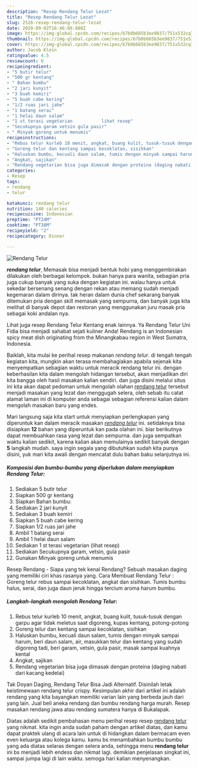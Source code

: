 ```yaml
---
description: "Resep Rendang Telur Lezat"
title: "Resep Rendang Telur Lezat"
slug: 2526-resep-rendang-telur-lezat
date: 2020-09-02T16:46:09.608Z
image: https://img-global.cpcdn.com/recipes/b7b0b665b3ee9837/751x532cq70/rendang-telur-foto-resep-utama.jpg
thumbnail: https://img-global.cpcdn.com/recipes/b7b0b665b3ee9837/751x532cq70/rendang-telur-foto-resep-utama.jpg
cover: https://img-global.cpcdn.com/recipes/b7b0b665b3ee9837/751x532cq70/rendang-telur-foto-resep-utama.jpg
author: Jacob Klein
ratingvalue: 4.5
reviewcount: 6
recipeingredient:
- "5 butir telur"
- "500 gr kentang"
- " Bahan bumbu"
- "2 jari kunyit"
- "3 buah kemiri"
- "5 buah cabe kering"
- "1/2 ruas jari jahe"
- "1 batang serai"
- "1 helai daun salam"
- "1 st terasi vegetarian           lihat resep"
- "Secukupnya garam vetsin gula pasir"
- " Minyak goreng untuk menumis"
recipeinstructions:
- "Rebus telur kurleb 10 menit, angkat, buang kulit, tusuk-tusuk dengan garpu agar tidak meletus saat digoreng, kupas kentang, potong-potong"
- "Goreng telur dan kentang sampai kecoklatan, sisihkan"
- "Haluskan bumbu, kecuali daun salam, tumis dengan minyak sampai harum, beri daun salam, air, masukkan telur dan kentang yang sudah digoreng tadi, beri garam, vetsin, gula pasir, masak sampai kuahnya kental"
- "Angkat, sajikan"
- "Rendang vegetarian bisa juga dimasak dengan proteina (daging nabati dari kacang kedelai)"
categories:
- Resep
tags:
- rendang
- telur

katakunci: rendang telur 
nutrition: 140 calories
recipecuisine: Indonesian
preptime: "PT24M"
cooktime: "PT38M"
recipeyield: "2"
recipecategory: Dinner

---
```



![Rendang Telur](https://img-global.cpcdn.com/recipes/b7b0b665b3ee9837/751x532cq70/rendang-telur-foto-resep-utama.jpg)

<b><i>rendang telur</i></b>, Memasak bisa menjadi bentuk hobi yang menggembirakan dilakukan oleh berbagai kelompok. bukan hanya para wanita, sebagian pria juga cukup banyak yang suka dengan kegiatan ini. walau hanya untuk sekedar bersenang senang dengan rekan atau memang sudah menjadi kegemaran dalam dirinya. tak heran dalam dunia chef sekarang banyak ditemukan pria dengan skill memasak yang sempurna, dan banyak juga kita melihat di banyak depot dan restoran yang menggunakan juru masak pria sebagai koki andalan nya.

Lihat juga resep Rendang Telur Kentang enak lainnya. Ya Rendang Telur Uni Fidia bisa menjadi sahabat sejati kuliner Anda! Rendang is an Indonesian spicy meat dish originating from the Minangkabau region in West Sumatra, Indonesia.

Baiklah, kita mulai ke perihal resep makanan <i>rendang telur</i>. di tengah tengah kegiatan kita, mungkin akan terasa membahagiakan apabila sejenak kita menyempatkan sebagian waktu untuk meracik rendang telur ini. dengan keberhasilan kita dalam mengolah hidangan tersebut, akan menjadikan diri kita bangga oleh hasil masakan kalian sendiri. dan juga disini melalui situs ini kita akan dapat pedoman untuk mengolah olahan <u>rendang telur</u> tersebut menjadi masakan yang lezat dan menggugah selera, oleh sebab itu catat alamat laman ini di komputer anda sebagai sebagian referensi kalian dalam mengolah masakan baru yang endes.


Mari langsung saja kita start untuk menyiapkan perlengkapan yang diperuntuk kan dalam meracik masakan <u><i>rendang telur</i></u> ini. setidaknya bisa disiapkan <b>12</b> bahan yang diperuntuk kan pada olahan ini. biar berikutnya dapat membuahkan rasa yang lezat dan sempurna. dan juga sempatkan waktu kalian sedikit, karena kalian akan memulainya sedikit banyak dengan <b>5</b> langkah mudah. saya ingin segala yang dibutuhkan sudah kita punya disini, yuk mari kita awali dengan mencatat dulu bahan baku selanjutnya ini.

<!--inarticleads1-->

##### Komposisi dan bumbu-bumbu yang diperlukan dalam menyiapkan Rendang Telur:

1. Sediakan 5 butir telur
1. Siapkan 500 gr kentang
1. Siapkan  Bahan bumbu:
1. Sediakan 2 jari kunyit
1. Sediakan 3 buah kemiri
1. Siapkan 5 buah cabe kering
1. Siapkan 1/2 ruas jari jahe
1. Ambil 1 batang serai
1. Ambil 1 helai daun salam
1. Sediakan 1 st terasi vegetarian           (lihat resep)
1. Sediakan Secukupnya garam, vetsin, gula pasir
1. Gunakan  Minyak goreng untuk menumis


Resep Rendang - Siapa yang tek kenal Rendang? Sebuah masakan daging yang memiliki ciri khas rasanya yang. Cara Membuat Rendang Telur : Goreng telur rebus sampai kecoklatan, angkat dan sisihkan. Tumis bumbu halus, serai, dan juga daun jeruk hingga tercium aroma harum bumbu. 

<!--inarticleads2-->

##### Langkah-langkah mengolah Rendang Telur:

1. Rebus telur kurleb 10 menit, angkat, buang kulit, tusuk-tusuk dengan garpu agar tidak meletus saat digoreng, kupas kentang, potong-potong
1. Goreng telur dan kentang sampai kecoklatan, sisihkan
1. Haluskan bumbu, kecuali daun salam, tumis dengan minyak sampai harum, beri daun salam, air, masukkan telur dan kentang yang sudah digoreng tadi, beri garam, vetsin, gula pasir, masak sampai kuahnya kental
1. Angkat, sajikan
1. Rendang vegetarian bisa juga dimasak dengan proteina (daging nabati dari kacang kedelai)


Tak Doyan Daging, Rendang Telur Bisa Jadi Alternatif. Disinilah letak keistimewaan rendang telur crispy. Kesimpulan akhir dari artikel ini adalah rendang yang kita bayangkan memiliki varian lain yang berbeda jauh dari yang lain. Jual beli aneka rendang dan bumbu rendang harga murah. Resep masakan rendang jawa atau rendang sumatera hanya di Bukalapak. 

Diatas adalah sedikit pembahasan menu perihal resep resep <u>rendang telur</u> yang nikmat. kita ingin anda sudah paham dengan artikel diatas, dan kamu dapat praktek ulang di acara lain untuk di hidangkan dalam bermacam even even keluarga atau kolega kamu. kamu bs menambahkan bumbu bumbu yang ada diatas selaras dengan selera anda, sehingga menu <b>rendang telur</b> ini bs menjadi lebih endess dan nikmat lagi. demikian penjelasan singkat ini, sampai jumpa lagi di lain waktu. semoga hari kalian menyenangkan.
